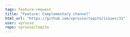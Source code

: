 ```yaml
---
tags: feature-request
title: "Feature: Complementary channel"
html_url: "https://github.com/vprusso/toqito/issues/31"
user: vprusso
repo: vprusso/toqito
---
```


